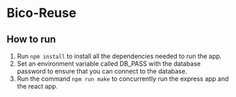 # Bico-Reuse


## How to run

1. Run `npm install` to install all the dependencies needed to run the app. 
2. Set an environment variable called DB_PASS with the database password to ensure that you can connect to the database. 
3. Run the command `npm run make` to concurrently run the express app and the react app.
